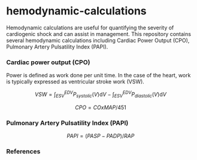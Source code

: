 # hemodynamic-calculations
Hemodynamic calculations are useful for quantifying the severity of cardiogenic shock and can assist in management.
This repository contains several hemodynamic calculations including Cardiac Power Output (CPO), Pulmonary Artery Pulsatility Index (PAPI).

### Cardiac power output (CPO)
Power is defined as work done per unit time. In the case of the heart, work is typically expressed as ventricular stroke work (VSW).

```math
VSW = \int_{ESV}^{EDV} P_{systolic} (V)\mathrm{d}V - \int_{ESV}^{EDV} P_{diastolic} (V)\mathrm{d}V
```


```math
CPO = CO x MAP / 451
```

### Pulmonary Artery Pulsatility Index (PAPI)

```math
PAPI = (PASP - PADP) / RAP
```


### References

